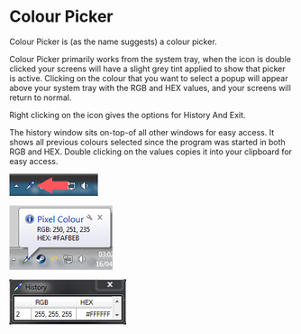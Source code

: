 # Colour Picker
Colour Picker is (as the name suggests) a colour picker.

Colour Picker primarily works from the system tray, when the icon is double clicked your screens will have a slight grey tint applied to show that picker is active. Clicking on the colour that you want to select a popup will appear above your system tray with the RGB and HEX values, and your screens will return to normal.

Right clicking on the icon gives the options for History And Exit.

The history window sits on-top-of all other windows for easy access. It shows all previous colours selected since the program was started in both RGB and HEX. Double clicking on the values copies it into your clipboard for easy access.

![System tray](images/systemTray.png)

![System tray output](images/systemTrayOutput.png)

![History window](images/history.png)